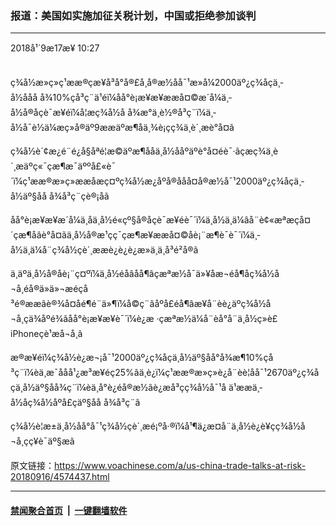 ### 报道：美国如实施加征关税计划，中国或拒绝参加谈判
------------------------

<div class="published">
 <span class="date" title="ä¸­å½æ¶é´">
  <time datetime="2018-09-17T10:27:02+08:00">
   2018å¹´9æ17æ¥ 10:27
  </time>
 </span>
</div>
<br/>
<div class="wsw">
 <p>
  ç¾å½æ»ç»ç¹ææ®çæ¥å³å°å®£å¸å®æ½åå¯¹æ»å¼2000äº¿ç¾åçä¸­å½ååå å¾10%çå³ç¨ä¹éï¼åå°è¡æ¥æ¥ææå¤©æ´å¼ä¸­å½å®åçè¯æ¥éï¼å¦æç¾å½å å¾æ°ä¸è½®å³ç¨ï¼ä¸­å½å¯è½ä¼æç»å®äº9ææäºæ¶åä¸¾è¡çç¾ä¸­è´¸æè°å¤ã
 </p>
 <p>
  ç¾å½è´¢æ¿é¨é¿å§åªé¦æ©äºæ¶ååä¸­å½ååºäºè°å¤éè¯·ãçæç¾ä¸­è´¸æäºç«¯çæ¶æ¯äººå£«è¯´ï¼ç¹ææ®æ»ç»ææåæç¤ºç¾å½æ¿åºå®ååå¤å®æ½å¯¹2000äº¿ç¾åçä¸­å½äº§åå å¾å³ç¨çè®¡åã
 </p>
 <p>
  åå°è¡æ¥æ¥æ´å¼ä¸åä¸­å½é«çº§å®åçè¯æ¥éè¯´ï¼ä¸­å½ä¸ä¼âå¨è¢«æªæçå¤´çæ¶åâè°å¤ãä¸­å½å®æ¹çç¯çæ¶æ¥ææå¤©åè¡¨æ¶è¯è¯´ï¼ä¸­å½ä¸ä¼å¨ç¾å½çè´¸ææè¿è¿è¿æ»ä¸­ä¸å³é²å®ã
 </p>
 <p>
  ä¸äºä¸­å½å®åè¡¨ç¤ºï¼ä¸­å½éåâåå¶âçæªæ½å¯ä»¥åæ¬éå¶åç¾å½å¬å¸éå®ä»ä»¬æéçå³é®ææãè®¾å¤åé¶é¨ä»¶ï¼å©ç¨âåºå£éå¶âæ¥å¨èè¿äºç¾å½å¬å¸çä¾åºé¾ãåå°è¡æ¥æ¥è¯´ï¼è¿æ ·çæªæ½ä¼å¨èå°å¨ä¸­å½ç»è£iPhoneçè¹æå¬å¸ã
 </p>
 <p>
  æ®æ¥éï¼ç¾å½è¿æ¬¡å¯¹2000äº¿ç¾åçä¸­å½äº§åå°å¾æ¶10%çå³ç¨ï¼èä¸æ¯ååå¹¿æ³æ¥éç25%ãä¸è¿ï¼ç¹ææ®æ»ç»è¿å¨èè¦åå¯¹2670äº¿ç¾åçä¸­å½äº§åå¾ç¨ï¼èä¸å°è¿éå®æ½ãè¿æå³çç¾å½å¯¹å ä¹ææä¸­å½åç¾å½åºå£çäº§åå å¾å³ç¨ã
 </p>
 <p>
  ç¾å½è¦æ±ä¸­å½åå°å¯¹ç¾å½çè´¸æé¡ºå·®ï¼å¹¶ä¿æ¤å¨ä¸­å½è¿è¥çç¾å½å¬å¸çç¥è¯äº§æã
 </p>
</div>

原文链接：https://www.voachinese.com/a/us-china-trade-talks-at-risk-20180916/4574437.html


------------------------
#### [禁闻聚合首页](https://github.com/gfw-breaker/banned-news/blob/master/README.md) &nbsp;|&nbsp;  [一键翻墙软件](https://github.com/gfw-breaker/nogfw/blob/master/README.md)